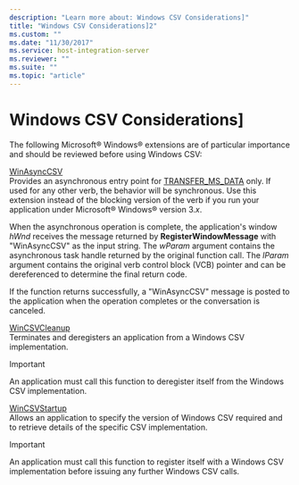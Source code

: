 ```yaml
---
description: "Learn more about: Windows CSV Considerations]"
title: "Windows CSV Considerations]2"
ms.custom: ""
ms.date: "11/30/2017"
ms.service: host-integration-server
ms.reviewer: ""
ms.suite: ""
ms.topic: "article"
---
```

# Windows CSV Considerations]
The following Microsoft® Windows® extensions are of particular importance and should be reviewed before using Windows CSV:  
  
 [WinAsyncCSV](./winasynccsv1.md)  
 Provides an asynchronous entry point for [TRANSFER_MS_DATA](./transfer-ms-data2.md) only. If used for any other verb, the behavior will be synchronous. Use this extension instead of the blocking version of the verb if you run your application under Microsoft® Windows® version 3.*x*.  
  
 When the asynchronous operation is complete, the application's window *hWnd* receives the message returned by **RegisterWindowMessage** with "WinAsyncCSV" as the input string. The *wParam* argument contains the asynchronous task handle returned by the original function call. The *lParam* argument contains the original verb control block (VCB) pointer and can be dereferenced to determine the final return code.  
  
 If the function returns successfully, a "WinAsyncCSV" message is posted to the application when the operation completes or the conversation is canceled.  
  
 [WinCSVCleanup](./wincsvcleanup1.md)  
 Terminates and deregisters an application from a Windows CSV implementation.  
  
> [!IMPORTANT]
>  An application must call this function to deregister itself from the Windows CSV implementation.  
  
 [WinCSVStartup](./wincsvstartup1.md)  
 Allows an application to specify the version of Windows CSV required and to retrieve details of the specific CSV implementation.  
  
> [!IMPORTANT]
>  An application must call this function to register itself with a Windows CSV implementation before issuing any further Windows CSV calls.
